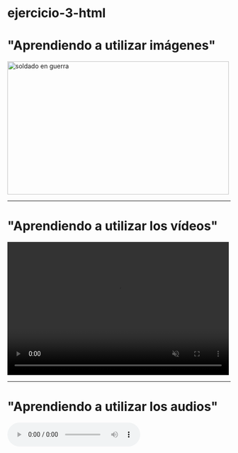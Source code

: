 # ejercicio-3-html

<body>
  <h1>"Aprendiendo a utilizar imágenes"</h1>
  <img src="https://th.bing.com/th/id/OIP.tCtErhqHI3WiDsQj8uePfQHaEK?pid=ImgDet&rs=1" alt="soldado en guerra" width="500px" height="300px">

  <hr>

  <h1>"Aprendiendo a utilizar los vídeos"</h1>
  <video width="500" height="300" controls autoplay loop muted>
    <source src="fin de año.mp4" type="video/mp4">
  </video>

  <hr>

  <h1>"Aprendiendo a utilizar los audios"</h1>
  <audio controls autoplay loop>
    <source src="Darling.mp3" type="audio/mp3">
  </audio>
</body>
